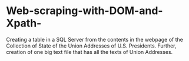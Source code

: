 # Web-scraping-with-DOM-and-Xpath-
Creating a table in a SQL Server from the contents in the webpage of the Collection of State of the Union Addresses of U.S. Presidents. Further, creation of one big text file that has all the texts of Union Addresses.
